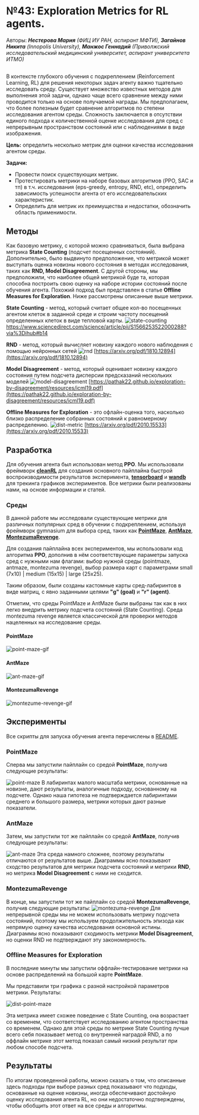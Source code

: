 
# №43: Exploration Metrics for RL agents.

Авторы: ***Нестерова Мария** (ФИЦ ИУ РАН, аспирант МФТИ), **Загайнов Никита** (Innopolis University), **Манжос Геннадий** (Приволжский исследовательский медицинский университет, аспирант университета ИТМО)*

##


В контексте глубокого обучения с подкреплением (Reinforcement Learning, RL) для решения некоторых задач агенту важно тщательно исследовать среду. Существует множество известных методов для выполнения этой задачи, однако чаще всего сравнение между ними проводится только на основе получаемой награды. Мы предполагаем, что более полезным будет сравнение алгоритмов по степени исследования агентом среды. Сложность заключается в отсутствии единого подхода к количественной оценке исследования для сред с непрерывным пространством состояний или с наблюдениями в виде изображения.

**Цель:** определить несколько метрик для оценки качества исследования агентом среды.

**Задачи:**
- Провести поиск существующих метрик.
- Протестировать метрики на наборе базовых алгоритмов (PPO, SAC и тп) в т.ч. исследования (eps-greedy, entropy, RND, etc), определить зависимость успешности агента от его исследовательских характеристик.
- Определить для метрик их преимущества и недостатки, обозначить область применимости.


## Методы
Как базовую метрику, с которой можно сравниваться, была выбрана метрика **State Counting** (подсчет посещенных состояний).
Дополнительно, было выдвинуто предположение, что метрикой может выступать оценка новизны нового состояния в методах исследования, таких как **RND, Model Disagreement**. С другой стороны, мы предположили, что наиболее общей метрикой буде та, которая способна построить свою оценку на наборе истории состояний после обучения агента. Похожий подход был представлен в статье **Offline Measures for Exploration**. Ниже рассмотрены описанные выше метрики.


**State Counting** - метод, который считает общее кол-во посещенных агентом клеток в заданной среде и строим частоту посещений определенных клеток в виде тепловой карты.
![state-counting](public/state-counting.png)
 https://www.sciencedirect.com/science/article/pii/S1566253522000288?via%3Dihub#b14

**RND** - метод, который вычисляет новизну каждого нового наблюдения с помощью нейронных сетей
![rnd](public/rnd.png)
 [https://arxiv.org/pdf/1810.12894](https://arxiv.org/pdf/1810.12894)

**Model Disagreement** - метод, который оценивает новизну каждого состояния путем подсчета дисперсии предсказаний нескольких моделей 
![model-disagreement](public/model-disagreement.png)
[https://pathak22.github.io/exploration-by-disagreement/resources/icml19.pdf](https://pathak22.github.io/exploration-by-disagreement/resources/icml19.pdf)

**Offline Measures for Exploration** - это офлайн-оценка того, насколько близко распределение собранных состояний к равномерному распределению.
![dist-metric](public/dist-metric.png)
[https://arxiv.org/pdf/2010.15533](https://arxiv.org/pdf/2010.15533)

## Разработка

Для обучения агента был использован метод **PPO**. Мы использовали фреймворк [**cleanRL**](https://docs.cleanrl.dev/) для создания основного пайплайна быстрой воспроизводимости результатов эксперимента, [**tensorboard**](https://www.tensorflow.org/tensorboard) и [**wandb**](https://wandb.ai/site) для трекинга графиков экспериментов. 
Все метрики были реализованы нами, на основе информации и статей.

### Среды
В данной работе мы исследовали существующие метрики для различных популярных сред в обучении с подкреплением, используя фреймворк gymnasium для выбора сред, таких как [**PointMaze**](https://robotics.farama.org/envs/maze/point_maze), [**AntMaze**](https://robotics.farama.org/envs/maze/ant_maze), [**MontezumaRevenge**](https://gymnasium.farama.org/environments/atari/montezuma_revenge/). 

Для создания пайплайна всех экспериментов, мы использовали код алгоритма **PPO**, дополнив в нём соответствующие параметры запуска сред с нужными нам флагами: выбор нужной среды (pointmaze, antmaze, montezuma revenge), выбор размера карт с параметрами small (7x10) | medium (15x15) | large (25x25). 

Таким образом, были созданы кастомные карты сред-лабиринтов в виде матриц, с явно заданными целями **"g" (goal)** и **"r" (agent)**. 

Отметим, что среды PointMaze и AntMaze были выбраны так как в них легко внедрить метрику подсчета состояний (State Counting). Среда montezuma revenge является классической для проверки методов нацеленных на исследование среды.

#### PointMaze
![point-maze-gif](public/point-maze.gif)

#### AntMaze
![ant-maze-gif](public/ant-maze.gif)

#### MontezumaRevenge
![montezume-revenge-gif](public/montezuma-revenge.gif)

## Эксперименты

Все скрипты для запуска обучения агента перечислены в [README](README.md).

### PointMaze
Сперва мы запустили пайплайн со средой **PointMaze**, получив следующие результаты: 

![point-maze](public/point-maze.png)
В лабиринтах малого масштаба метрики, основанные на новизне, дают результаты, аналогичные подходу, основанному на подсчете. Однако наша гипотеза не подтверждается лабиринтами среднего и большого размера, метрики которых дают разные показатели.

### AntMaze
Затем, мы запустили тот же пайплайн со средой **AntMaze**, получив следующие результаты:

![ant-maze](public/ant-maze.png)
Эта среда намного сложнее, поэтому результаты отличаются от результатов выше. Диаграммы ясно показывают сходство результатов для метрики подсчета состояний и метрики **RND**, но метрика **Model Disagreement** с ними не сходится.

### MontezumaRevenge
В конце, мы запустили тот же пайплайн со средой **MontezumaRevenge**, получив следующие результаты:
![montezuma-revenge](public/montezuma-revenge.png)
Для непрерывной среды мы не можем использовать метрику подсчета состояний, поэтому мы используем продолжительность эпизода как непрямую оценку качества исследования основной истины. Диаграммы ясно показывают сходимость метрики **Model Disagreement**, но оценки RND не подтверждают эту закономерность.

### Offline Measures for Exploration
В последние минуты мы запустили оффлайн-тестирование метрики на основе распределений на большой карте **PointMaze**. 

Мы представили три графика с разной настройкой параметров метрики. Результаты:

![dist-point-maze](public/dist-point-maze.png)

Эта метрика имеет схожее поведение с State Counting, она возрастает со временем, что соответствует исследованию агентом пространства со временем. Однако для этой среды по метрике State Counting лучше всего себя показывает метод со внутренней наградой RND, а по оффлайн метрике этот метод показал самый низкий результат при любом способе подсчета.

## Результаты

По итогам проведенной работы, можно сказать о том, что описанные здесь подходы при выборе разных сред показывают что подходы, основанные на оценке новизны, иногда обеспечивают достойную оценку исследования агента RL, но они недостаточно подтверждены, чтобы обобщить этот ответ на все среды и алгоритмы.
